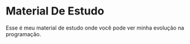 # Material De Estudo
 Esse é meu material de estudo onde você pode ver minha evolução na programação.
